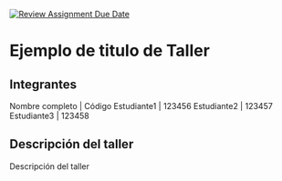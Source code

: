 [![Review Assignment Due Date](https://classroom.github.com/assets/deadline-readme-button-22041afd0340ce965d47ae6ef1cefeee28c7c493a6346c4f15d667ab976d596c.svg)](https://classroom.github.com/a/agiyKqJx)
# Ejemplo de titulo de Taller

## Integrantes

Nombre completo | Código
Estudiante1 | 123456
Estudiante2 | 123457
Estudiante3 | 123458

## Descripción del taller

Descripción del taller
